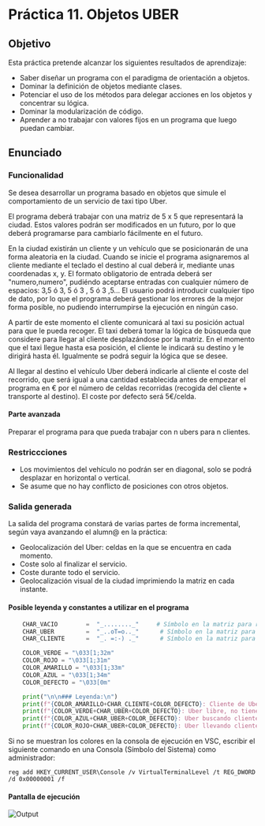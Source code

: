 # Práctica 11. Objetos UBER

## Objetivo
Esta práctica pretende alcanzar los siguientes resultados de aprendizaje:
- Saber diseñar un programa con el paradigma de orientación a objetos.
- Dominar la definición de objetos mediante clases.
- Potenciar el uso de los métodos para delegar acciones en los objetos y concentrar su lógica.
- Dominar la modularización de código.
- Aprender a no trabajar con valores fijos en un programa que luego puedan cambiar.

## Enunciado

### Funcionalidad

Se desea desarrollar un programa basado en objetos que simule el comportamiento de un servicio de taxi tipo Uber. 

El programa deberá trabajar con una matriz de 5 x 5 que representará la ciudad. Estos valores podrán ser modificados en un futuro, por lo que deberá programarse para cambiarlo fácilmente en el futuro.

En la ciudad existirán un cliente y un vehículo que se posicionarán de una forma aleatoria en la ciudad. Cuando se inicie el programa asignaremos al cliente mediante el teclado el destino al cual deberá ir, mediante unas coordenadas x, y. El formato obligatorio de entrada deberá ser "numero,numero", pudiéndo aceptarse entradas con cualquier número de espacios: 3,5 ó 3, 5 ó 3 , 5 ó 3   ,5... El usuario podrá introducir cualquier tipo de dato, por lo que el programa deberá gestionar los errores de la mejor forma posible, no pudiendo interrumpirse la ejecución en ningún caso.

A partir de este momento el cliente comunicará al taxi su posición actual para que le pueda recoger. El taxi deberá tomar la lógica de búsqueda que considere para llegar al cliente desplazándose por la matriz. En el momento que el taxi llegue hasta esa posición, el cliente le indicará su destino y le dirigirá hasta él. Igualmente se podrá seguir la lógica que se desee.

Al llegar al destino el vehículo Uber deberá indicarle al cliente el coste del recorrido, que será igual a una cantidad establecida antes de empezar el programa en € por el número de celdas recorridas (recogida del cliente + transporte al destino). El coste por defecto será 5€/celda.

#### Parte avanzada

Preparar el programa para que pueda trabajar con n ubers para n clientes.

### Restriccciones

- Los movimientos del vehículo no podrán ser en diagonal, solo se podrá desplazar en horizontal o vertical.
- Se asume que no hay conflicto de posiciones con otros objetos.

### Salida generada

La salida del programa constará de varias partes de forma incremental, según vaya avanzando el alumn@ en la práctica:
- Geolocalización del Uber: celdas en la que se encuentra en cada momento.
- Coste solo al finalizar el servicio.
- Coste durante todo el servicio.
- Geolocalización visual de la ciudad imprimiendo la matriz en cada instante.

#### Posible leyenda y constantes a utilizar en el programa
```python
    CHAR_VACIO        =  "_........_"     # Símbolo en la matriz para representar una celda vacía
    CHAR_UBER         =  "_..oT=o.._"      # Símbolo en la matriz para representar un UBER
    CHAR_CLIENTE      =  "_. =:-) ._"      # Símbolo en la matriz para representar un CLIENTE/PASAJERO

    COLOR_VERDE = "\033[1;32m"
    COLOR_ROJO = "\033[1;31m"
    COLOR_AMARILLO = "\033[1;33m"
    COLOR_AZUL = "\033[1;34m"
    COLOR_DEFECTO = "\033[0m"
```

```python
    print("\n\n### Leyenda:\n")
    print(f"{COLOR_AMARILLO+CHAR_CLIENTE+COLOR_DEFECTO}: Cliente de Uber")
    print(f"{COLOR_VERDE+CHAR_UBER+COLOR_DEFECTO}: Uber libre, no tiene servicio")
    print(f"{COLOR_AZUL+CHAR_UBER+COLOR_DEFECTO}: Uber buscando cliente")
    print(f"{COLOR_ROJO+CHAR_UBER+COLOR_DEFECTO}: Uber llevando cliente")
```

Si no se muestran los colores en la consola de ejecución en VSC, escribir el siguiente comando en una Consola (Símbolo del Sistema) como administrador:
```
reg add HKEY_CURRENT_USER\Console /v VirtualTerminalLevel /t REG_DWORD /d 0x00000001 /f
```

#### Pantalla de ejecución

![Output](output.jpg)

